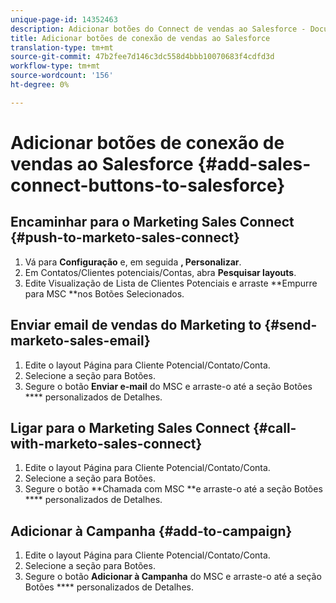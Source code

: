 ```yaml
---
unique-page-id: 14352463
description: Adicionar botões do Connect de vendas ao Salesforce - Documentos do Marketing - Documentação do produto
title: Adicionar botões de conexão de vendas ao Salesforce
translation-type: tm+mt
source-git-commit: 47b2fee7d146c3dc558d4bbb10070683f4cdfd3d
workflow-type: tm+mt
source-wordcount: '156'
ht-degree: 0%

---
```



# Adicionar botões de conexão de vendas ao Salesforce {#add-sales-connect-buttons-to-salesforce}

## Encaminhar para o Marketing Sales Connect {#push-to-marketo-sales-connect}

1. Vá para **Configuração** e, em seguida **, Personalizar**.
1. Em Contatos/Clientes potenciais/Contas, abra **Pesquisar layouts**.
1. Edite Visualização de Lista de Clientes Potenciais e arraste **Empurre para MSC **nos Botões Selecionados.

## Enviar email de vendas do Marketing to {#send-marketo-sales-email}

1. Edite o layout Página para Cliente Potencial/Contato/Conta.
1. Selecione a seção para Botões.
1. Segure o botão **Enviar e-mail** do MSC e arraste-o até a seção Botões **** personalizados de Detalhes.

## Ligar para o Marketing Sales Connect {#call-with-marketo-sales-connect}

1. Edite o layout Página para Cliente Potencial/Contato/Conta.
1. Selecione a seção para Botões.
1. Segure o botão **Chamada com MSC **e arraste-o até a seção Botões **** personalizados de Detalhes.

## Adicionar à Campanha {#add-to-campaign}

1. Edite o layout Página para Cliente Potencial/Contato/Conta.
1. Selecione a seção para Botões.
1. Segure o botão **Adicionar à Campanha** do MSC e arraste-o até a seção Botões **** personalizados de Detalhes.

